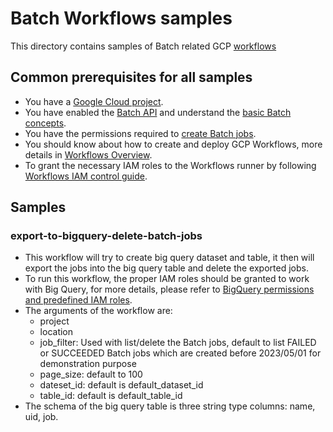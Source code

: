 # Batch Workflows samples
This directory contains samples of Batch related GCP [workflows](https://cloud.google.com/workflows)

## Common prerequisites for all samples
* You have a [Google Cloud project](https://cloud.google.com/resource-manager/docs/creating-managing-projects).
* You have enabled the [Batch API](https://console.cloud.google.com/batch) and understand the [basic Batch concepts](https://cloud.google.com/batch/docs/get-started#product-overview).
* You have the permissions required to [create Batch jobs](https://cloud.google.com/batch/docs/create-run-basic-job).
* You should know about how to create and deploy GCP Workflows, more details in [Workflows Overview](https://cloud.google.com/workflows/docs/overview).
* To grant the necessary IAM roles to the Workflows runner by following [Workflows IAM control guide](https://cloud.google.com/workflows/docs/use-iam-for-access).

## Samples
### export-to-bigquery-delete-batch-jobs
* This workflow will try to create big query dataset and table, it then will export the jobs into the big query table and delete the exported jobs. 
* To run this workflow, the proper IAM roles should be granted to work with Big Query, for more details, please refer to [BigQuery permissions and predefined IAM roles](https://cloud.google.com/bigquery/docs/access-control#permissions-predefined-roles).
* The arguments of the workflow are:
  * project
  * location
  * job_filter: Used with list/delete the Batch jobs, default to list FAILED or SUCCEEDED Batch jobs which are created before 2023/05/01 for demonstration purpose
  * page_size: default to 100
  * dateset_id: default is default_dataset_id
  * table_id: default is default_table_id
* The schema of the big query table is three string type columns: name, uid, job.